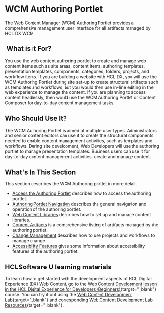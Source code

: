 # WCM Authoring Portlet

The Web Content Manager (WCM) Authoring Portlet provides a comprehensive management user interface for all artifacts managed by HCL DX WCM.

##  What is it For?

You use the web content authoring portlet to create and manage web content items such as site areas, content items, authoring templates, presentation templates, components, categories, folders, projects, and workflow items. If you are building a website with HCL DX, you will use the WCM Authoring Portlet during site set-up to create structural artifacts such as templates and workflows, but you would then use in-line editing in the web experience to manage the content. If you are planning to access content headlessly, then would use the WCM Authoring Portlet or Content Composer for day-to-day content management tasks.

## Who Should Use It?

The WCM Authoring Portlet is aimed at multiple user types. Administrators and senior content editors can use it to create the structural components needed to enable content management activities, such as templates and workflows. During site development, Web Developers will use the authoring portlet to manage presentation templates. Business users can use it for day-to-day content management activities. create and manage content.

## What's In This Section

This section describes the WCM Authoring portlet in more detail.

* [Access the Authoring Portlet](./accessing_authoring_portlet.md) describes how to access the authoring portlet.
* [Authoring Portlet Navigation](./navigation/index.md) describes the general navigation and operation of the authoring portlet.
* [Web Content Libraries](./web_content_libraries/index.md) describes how to set up and manage content libraries.
* [Content Artifacts](./content_management_artifacts/index.md) is a comprehensive listing of artifacts managed by the authoring portlet.
* [Change Management](./change_management/index.md) describes how to use projects and workflows to manage change.
* [Accessibility Features](./accessibility.md) gives some information about accessibility features of the authoring portlet.

## HCLSoftware U learning materials

To learn how to get started with the development aspects of HCL Digital Experience (DX) Web Content, go to the [Web Content Development lesson in the HCL Digital Experience for Developers (Beginners)](https://hclsoftwareu.hcltechsw.com/component/axs/?view=sso_config&id=3&forward=https%3A%2F%2Fhclsoftwareu.hcltechsw.com%2Fcourses%2Flesson%2F%3Fid%3D414 ){target="_blank"} course. You can try it out using the [Web Content Development Lab](https://hclsoftwareu.hcltechsw.com/images/Lc4sMQCcN5uxXmL13gSlsxClNTU3Mjc3NTc4MTc2/DS_Academy/DX/Developer/HDX-DEV-100_Web_Content_Development.pdf){target="_blank"} and corresponding [Web Content Development Lab Resources](https://hclsoftwareu.hcltechsw.com/images/Lc4sMQCcN5uxXmL13gSlsxClNTU3Mjc3NTc4MTc2/DS_Academy/DX/Developer/HDX-DEV-100_Web_Content_Development_Lab_Resources.zip){target="_blank"}.
